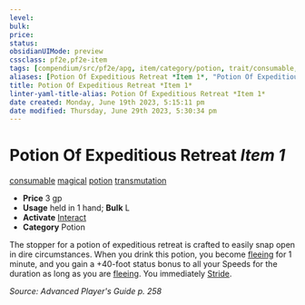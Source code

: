 ```yaml
---
level:
bulk:
price:
status:
obsidianUIMode: preview
cssclass: pf2e,pf2e-item
tags: [compendium/src/pf2e/apg, item/category/potion, trait/consumable, trait/magical, trait/potion, trait/transmutation]
aliases: [Potion Of Expeditious Retreat *Item 1*, "Potion Of Expeditious Retreat"]
title: Potion Of Expeditious Retreat *Item 1*
linter-yaml-title-alias: Potion Of Expeditious Retreat *Item 1*
date created: Monday, June 19th 2023, 5:15:11 pm
date modified: Thursday, June 29th 2023, 5:30:34 pm
---
```


# Potion Of Expeditious Retreat *Item 1*

[consumable](rules/traits/consumable.md) [magical](rules/traits/magical.md) [potion](rules/traits/potion.md) [transmutation](rules/traits/transmutation.md)  

- **Price** 3 gp
- **Usage** held in 1 hand; **Bulk** L
- **Activate** [Interact](rules/actions/interact.md)
- **Category** Potion

The stopper for a potion of expeditious retreat is crafted to easily snap open in dire circumstances. When you drink this potion, you become [fleeing](rules/conditions.md#Fleeing) for 1 minute, and you gain a +40-foot status bonus to all your Speeds for the duration as long as you are [fleeing](rules/conditions.md#Fleeing). You immediately [Stride](rules/actions/stride.md).

*Source: Advanced Player's Guide p. 258*
